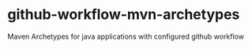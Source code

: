 # github-workflow-mvn-archetypes
Maven Archetypes for java applications with configured github workflow
